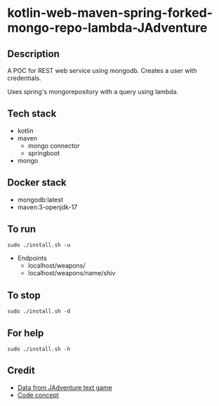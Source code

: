 # kotlin-web-maven-spring-forked-mongo-repo-lambda-JAdventure

## Description
A POC for REST web service using mongodb.
Creates a user with credentials.

Uses spring's mongorepository with a query using lambda.

## Tech stack
- kotlin
- maven
  - mongo connector
  - springboot
- mongo

## Docker stack
- mongodb:latest
- maven:3-openjdk-17

## To run
`sudo ./install.sh -u`
- Endpoints
  - localhost/weapons/
  - localhost/weapons/name/shiv

## To stop
`sudo ./install.sh -d`

## For help
`sudo ./install.sh -h`

## Credit
- [Data from JAdventure text game](https://github.com/Progether/JAdventure.git)
- [Code concept](https://github.com/ragcrix/StudentInformationSystem.git)

